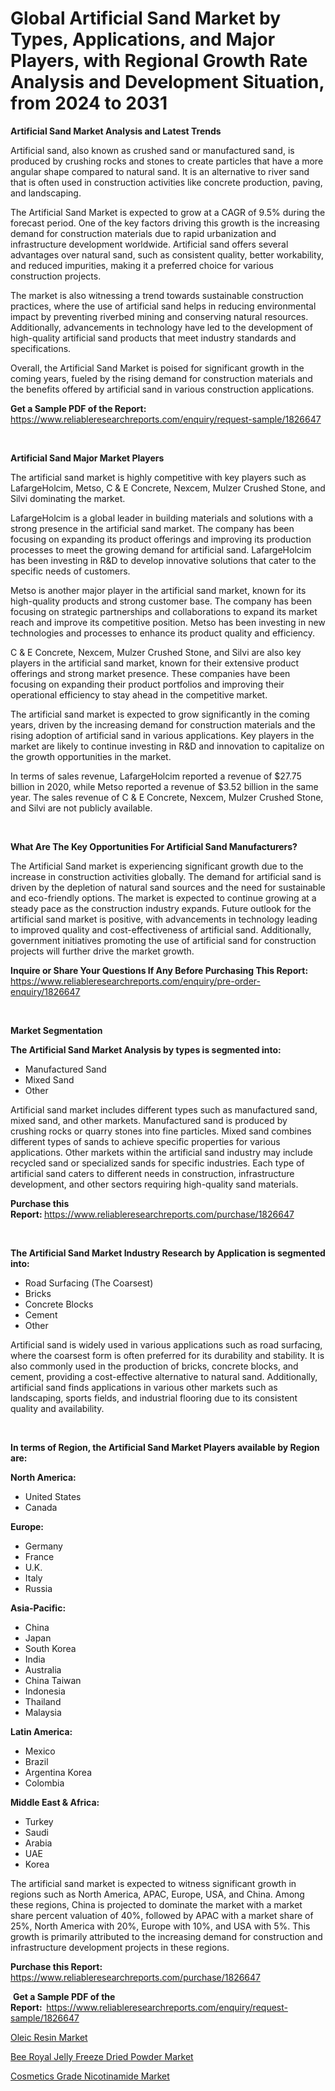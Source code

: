 <p><h1>Global Artificial Sand Market by Types, Applications, and Major Players, with Regional Growth Rate Analysis and Development Situation, from 2024 to 2031</h1></p><p><strong>Artificial Sand Market Analysis and Latest Trends</strong></p>
<p><p>Artificial sand, also known as crushed sand or manufactured sand, is produced by crushing rocks and stones to create particles that have a more angular shape compared to natural sand. It is an alternative to river sand that is often used in construction activities like concrete production, paving, and landscaping.</p><p>The Artificial Sand Market is expected to grow at a CAGR of 9.5% during the forecast period. One of the key factors driving this growth is the increasing demand for construction materials due to rapid urbanization and infrastructure development worldwide. Artificial sand offers several advantages over natural sand, such as consistent quality, better workability, and reduced impurities, making it a preferred choice for various construction projects.</p><p>The market is also witnessing a trend towards sustainable construction practices, where the use of artificial sand helps in reducing environmental impact by preventing riverbed mining and conserving natural resources. Additionally, advancements in technology have led to the development of high-quality artificial sand products that meet industry standards and specifications.</p><p>Overall, the Artificial Sand Market is poised for significant growth in the coming years, fueled by the rising demand for construction materials and the benefits offered by artificial sand in various construction applications.</p></p>
<p><strong>Get a Sample PDF of the Report:&nbsp;</strong> <a href="https://www.reliableresearchreports.com/enquiry/request-sample/1826647">https://www.reliableresearchreports.com/enquiry/request-sample/1826647</a></p>
<p>&nbsp;</p>
<p><strong>Artificial Sand Major Market Players</strong></p>
<p><p>The artificial sand market is highly competitive with key players such as LafargeHolcim, Metso, C & E Concrete, Nexcem, Mulzer Crushed Stone, and Silvi dominating the market.</p><p>LafargeHolcim is a global leader in building materials and solutions with a strong presence in the artificial sand market. The company has been focusing on expanding its product offerings and improving its production processes to meet the growing demand for artificial sand. LafargeHolcim has been investing in R&D to develop innovative solutions that cater to the specific needs of customers.</p><p>Metso is another major player in the artificial sand market, known for its high-quality products and strong customer base. The company has been focusing on strategic partnerships and collaborations to expand its market reach and improve its competitive position. Metso has been investing in new technologies and processes to enhance its product quality and efficiency.</p><p>C & E Concrete, Nexcem, Mulzer Crushed Stone, and Silvi are also key players in the artificial sand market, known for their extensive product offerings and strong market presence. These companies have been focusing on expanding their product portfolios and improving their operational efficiency to stay ahead in the competitive market.</p><p>The artificial sand market is expected to grow significantly in the coming years, driven by the increasing demand for construction materials and the rising adoption of artificial sand in various applications. Key players in the market are likely to continue investing in R&D and innovation to capitalize on the growth opportunities in the market.</p><p>In terms of sales revenue, LafargeHolcim reported a revenue of $27.75 billion in 2020, while Metso reported a revenue of $3.52 billion in the same year. The sales revenue of C & E Concrete, Nexcem, Mulzer Crushed Stone, and Silvi are not publicly available.</p></p>
<p>&nbsp;</p>
<p><strong>What Are The Key Opportunities For Artificial Sand Manufacturers?</strong></p>
<p><p>The Artificial Sand market is experiencing significant growth due to the increase in construction activities globally. The demand for artificial sand is driven by the depletion of natural sand sources and the need for sustainable and eco-friendly options. The market is expected to continue growing at a steady pace as the construction industry expands. Future outlook for the artificial sand market is positive, with advancements in technology leading to improved quality and cost-effectiveness of artificial sand. Additionally, government initiatives promoting the use of artificial sand for construction projects will further drive the market growth.</p></p>
<p><strong>Inquire or Share Your Questions If Any Before Purchasing This Report:</strong> <a href="https://www.reliableresearchreports.com/enquiry/pre-order-enquiry/1826647">https://www.reliableresearchreports.com/enquiry/pre-order-enquiry/1826647</a></p>
<p>&nbsp;</p>
<p><strong>Market Segmentation</strong></p>
<p><strong>The Artificial Sand Market Analysis by types is segmented into:</strong></p>
<p><ul><li>Manufactured Sand</li><li>Mixed Sand</li><li>Other</li></ul></p>
<p><p>Artificial sand market includes different types such as manufactured sand, mixed sand, and other markets. Manufactured sand is produced by crushing rocks or quarry stones into fine particles. Mixed sand combines different types of sands to achieve specific properties for various applications. Other markets within the artificial sand industry may include recycled sand or specialized sands for specific industries. Each type of artificial sand caters to different needs in construction, infrastructure development, and other sectors requiring high-quality sand materials.</p></p>
<p><strong>Purchase this Report:&nbsp;</strong><a href="https://www.reliableresearchreports.com/purchase/1826647">https://www.reliableresearchreports.com/purchase/1826647</a></p>
<p>&nbsp;</p>
<p><strong>The Artificial Sand Market Industry Research by Application is segmented into:</strong></p>
<p><ul><li>Road Surfacing (The Coarsest)</li><li>Bricks</li><li>Concrete Blocks</li><li>Cement</li><li>Other</li></ul></p>
<p><p>Artificial sand is widely used in various applications such as road surfacing, where the coarsest form is often preferred for its durability and stability. It is also commonly used in the production of bricks, concrete blocks, and cement, providing a cost-effective alternative to natural sand. Additionally, artificial sand finds applications in various other markets such as landscaping, sports fields, and industrial flooring due to its consistent quality and availability.</p></p>
<p>&nbsp;</p>
<p><strong>In terms of Region, the Artificial Sand Market Players available by Region are:</strong></p>
<p>
    <p> <strong> North America: </strong>
        <ul>
            <li>United States</li>
            <li>Canada</li>
        </ul>
        </p> 
    <p> <strong> Europe: </strong>
        <ul>
            <li>Germany</li>
            <li>France</li>
            <li>U.K.</li>
            <li>Italy</li>
            <li>Russia</li>
        </ul>
        </p> 
    <p> <strong> Asia-Pacific: </strong>
        <ul>
            <li>China</li>
            <li>Japan</li>
            <li>South Korea</li>
            <li>India</li>
            <li>Australia</li>
            <li>China Taiwan</li>
            <li>Indonesia</li>
            <li>Thailand</li>
            <li>Malaysia</li>
        </ul>
        </p> 
    <p> <strong> Latin America: </strong>
        <ul>
            <li>Mexico</li>
            <li>Brazil</li>
            <li>Argentina Korea</li>
            <li>Colombia</li>
        </ul>
        </p> 
    <p> <strong> Middle East & Africa: </strong>
        <ul>
            <li>Turkey</li>
            <li>Saudi</li>
            <li>Arabia</li>
            <li>UAE</li>
            <li>Korea</li>
        </ul>
    </p>
    </p>
<p><p>The artificial sand market is expected to witness significant growth in regions such as North America, APAC, Europe, USA, and China. Among these regions, China is projected to dominate the market with a market share percent valuation of 40%, followed by APAC with a market share of 25%, North America with 20%, Europe with 10%, and USA with 5%. This growth is primarily attributed to the increasing demand for construction and infrastructure development projects in these regions.</p></p>
<p><strong>Purchase this Report: </strong><a href="https://www.reliableresearchreports.com/purchase/1826647">https://www.reliableresearchreports.com/purchase/1826647</a></p>
<p>&nbsp;<strong>Get a Sample PDF of the Report:&nbsp;&nbsp;</strong><a href="https://www.reliableresearchreports.com/enquiry/request-sample/1826647">https://www.reliableresearchreports.com/enquiry/request-sample/1826647</a></p>
<p><strong></strong></p>
<p><p><a href="https://view.publitas.com/reportprime-1/oleic-resin-market-size-2023-2030-global-industrial-analysis-key-geographical-regions-market-share-top-key-players-product-types-and-forecast-research-report/">Oleic Resin Market</a></p><p><a href="https://view.publitas.com/reportprime-1/bee-royal-jelly-freeze-dried-powder-market-size-growing-and-forecasted-for-period-from-2023-2030-and-provides-complete-market-analysis-of-this-market/">Bee Royal Jelly Freeze Dried Powder Market</a></p><p><a href="https://view.publitas.com/reportprime-1/decoding-the-cosmetics-grade-nicotinamide-market-a-deep-dive-into-the-latest-market-trends-market-segmentation-and-competitive-analysis/">Cosmetics Grade Nicotinamide Market</a></p></p>